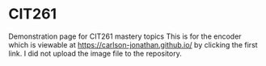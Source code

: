 # CIT261
Demonstration page for CIT261 mastery topics
This is for the encoder which is viewable at https://carlson-jonathan.github.io/ by clicking the first link. 
I did not upload the image file to the repository. 
